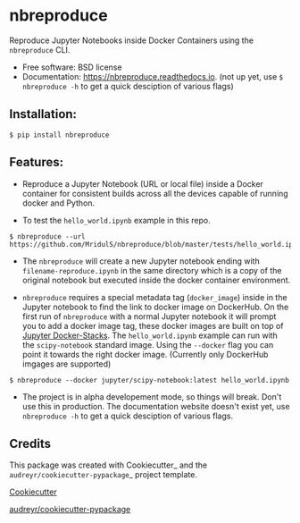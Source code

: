 nbreproduce
===========


Reproduce Jupyter Notebooks inside Docker Containers using the `nbreproduce` CLI.


* Free software: BSD license
* Documentation: https://nbreproduce.readthedocs.io. (not up yet, use `$ nbreproduce -h` to get a quick desciption of various flags)


Installation:
-------------

```
$ pip install nbreproduce
```

Features:
--------

- Reproduce a Jupyter Notebook (URL or local file) inside a Docker container for consistent builds across all the devices capable of running docker and Python.

- To test the `hello_world.ipynb` example in this repo.
```
$ nbreproduce --url https://github.com/MridulS/nbreproduce/blob/master/tests/hello_world.ipynb
```
- The `nbreproduce` will create a new Jupyter notebook ending with `filename-reproduce.ipynb` in the same directory which is a copy of the original notebook but executed inside the docker container environment.

- `nbreproduce` requires a special metadata tag (`docker_image`) inside in the Jupyter notebook to find the link to docker image on DockerHub. On the first run of `nbreproduce` with a normal Jupyter notebook it will prompt you to add a docker image tag, these docker images are built on top of [Jupyter Docker-Stacks](https://jupyter-docker-stacks.readthedocs.io). The `hello_world.ipynb` example can run with the `scipy-notebook` standard image. Using the `--docker` flag you can point it towards the right docker image. (Currently only DockerHub imgages are supported)
```
$ nbreproduce --docker jupyter/scipy-notebook:latest hello_world.ipynb
```

- The project is in alpha developement mode, so things will break. Don't use this in production. The documentation website doesn't exist yet, use `nbreproduce -h` to get a quick desciption of various flags.

Credits
-------

This package was created with Cookiecutter_ and the `audreyr/cookiecutter-pypackage`_ project template.

[Cookiecutter](https://github.com/audreyr/cookiecutter)

[audreyr/cookiecutter-pypackage](https://github.com/audreyr/cookiecutter-pypackage)
